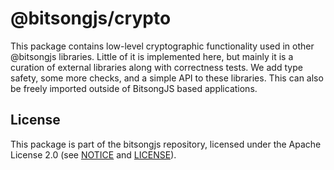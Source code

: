 # @bitsongjs/crypto

This package contains low-level cryptographic functionality used in other
@bitsongjs libraries. Little of it is implemented here, but mainly it is a curation
of external libraries along with correctness tests. We add type safety, some
more checks, and a simple API to these libraries. This can also be freely
imported outside of BitsongJS based applications.

## License

This package is part of the bitsongjs repository, licensed under the Apache License
2.0 (see [NOTICE](https://github.com/bitsongofficial/bitsongjs/blob/main/NOTICE) and
[LICENSE](https://github.com/bitsongofficial/bitsongjs/blob/main/LICENSE)).
